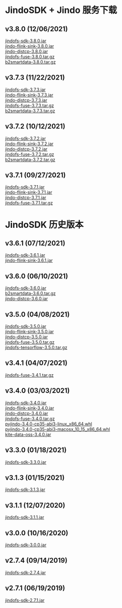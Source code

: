 # JindoSDK + Jindo 服务下载

## v3.8.0 (12/06/2021)

[jindofs-sdk-3.8.0.jar](https://smartdata-binary.oss-cn-shanghai.aliyuncs.com/release/3.8.0/jindofs-sdk-3.8.0.jar)<br />
[jindo-flink-sink-3.8.0.jar](https://smartdata-binary.oss-cn-shanghai.aliyuncs.com/release/3.8.0/jindo-flink-sink-3.8.0.jar)<br />
[jindo-distcp-3.8.0.jar](https://smartdata-binary.oss-cn-shanghai.aliyuncs.com/release/3.8.0/jindo-distcp-3.8.0.jar)<br />
[jindofs-fuse-3.8.0.tar.gz](https://smartdata-binary.oss-cn-shanghai.aliyuncs.com/release/3.8.0/jindofs-fuse-3.8.0.tar.gz)<br />
[b2smartdata-3.8.0.tar.gz](https://smartdata-binary.oss-cn-shanghai.aliyuncs.com/b2smartdata-3.8.0.tar.gz)<br />

## v3.7.3 (11/22/2021)

[jindofs-sdk-3.7.3.jar](https://smartdata-binary.oss-cn-shanghai.aliyuncs.com/release/3.7.3/jindofs-sdk-3.7.3.jar)<br />
[jindo-flink-sink-3.7.3.jar](https://smartdata-binary.oss-cn-shanghai.aliyuncs.com/release/3.7.3/jindo-flink-sink-3.7.3.jar)<br />
[jindo-distcp-3.7.3.jar](https://smartdata-binary.oss-cn-shanghai.aliyuncs.com/release/3.7.3/jindo-distcp-3.7.3.jar)<br />
[jindofs-fuse-3.7.3.tar.gz](https://smartdata-binary.oss-cn-shanghai.aliyuncs.com/release/3.7.3/jindofs-fuse-3.7.3.tar.gz)<br />
[b2smartdata-3.7.3.tar.gz](https://smartdata-binary.oss-cn-shanghai.aliyuncs.com/b2smartdata-3.7.3.tar.gz)<br />

## v3.7.2 (10/12/2021)

[jindofs-sdk-3.7.2.jar](https://smartdata-binary.oss-cn-shanghai.aliyuncs.com/release/3.7.2/jindofs-sdk-3.7.2.jar)<br />
[jindo-flink-sink-3.7.2.jar](https://smartdata-binary.oss-cn-shanghai.aliyuncs.com/release/3.7.2/jindo-flink-sink-3.7.2.jar)<br />
[jindo-distcp-3.7.2.jar](https://smartdata-binary.oss-cn-shanghai.aliyuncs.com/release/3.7.2/jindo-distcp-3.7.2.jar)<br />
[jindofs-fuse-3.7.2.tar.gz](https://smartdata-binary.oss-cn-shanghai.aliyuncs.com/release/3.7.2/jindofs-fuse-3.7.2.tar.gz)<br />
[b2smartdata-3.7.2.tar.gz](https://smartdata-binary.oss-cn-shanghai.aliyuncs.com/b2smartdata-3.7.2.tar.gz)<br />

## v3.7.1 (09/27/2021)

[jindofs-sdk-3.7.1.jar](https://smartdata-binary.oss-cn-shanghai.aliyuncs.com/release/3.7.1/jindofs-sdk-3.7.1.jar)<br />
[jindo-flink-sink-3.7.1.jar](https://smartdata-binary.oss-cn-shanghai.aliyuncs.com/release/3.7.1/jindo-flink-sink-3.7.1.jar)<br />
[jindo-distcp-3.7.1.jar](https://smartdata-binary.oss-cn-shanghai.aliyuncs.com/release/3.7.1/jindo-distcp-3.7.1.jar)<br />
[jindofs-fuse-3.7.1.tar.gz](https://smartdata-binary.oss-cn-shanghai.aliyuncs.com/release/3.7.1/jindofs-fuse-3.7.1.tar.gz)<br />

# JindoSDK 历史版本

## v3.6.1 (07/12/2021)

[jindofs-sdk-3.6.1.jar](https://smartdata-binary.oss-cn-shanghai.aliyuncs.com/JindoFS-SDK/jindofs-sdk-3.6.1.jar)<br />
[jindo-flink-sink-3.6.1.jar](https://smartdata-binary.oss-cn-shanghai.aliyuncs.com/Flink/jindo-flink-sink-3.6.1.jar)<br />

## v3.6.0 (06/10/2021)

[jindofs-sdk-3.6.0.jar](https://smartdata-binary.oss-cn-shanghai.aliyuncs.com/jindofs-sdk-3.6.0.jar)<br />
[b2smartdata-3.6.0.tar.gz](https://smartdata-binary.oss-cn-shanghai.aliyuncs.com/b2smartdata-3.6.0.tar.gz)<br />[jindo-distcp-3.6.0.jar](https://smartdata-binary.oss-cn-shanghai.aliyuncs.com/Jindo-distcp/Jar/native/jindo-distcp-3.6.0.jar)<br />

## v3.5.0 (04/08/2021)

[jindofs-sdk-3.5.0.jar](https://smartdata-binary.oss-cn-shanghai.aliyuncs.com/jindofs-sdk-3.5.0.jar)  
[jindo-flink-sink-3.5.0.jar](https://smartdata-binary.oss-cn-shanghai.aliyuncs.com/Flink/jindo-flink-sink-3.5.0.jar)  
[jindo-distcp-3.5.0.jar](https://smartdata-binary.oss-cn-shanghai.aliyuncs.com/Jindo-distcp/Jar/native/jindo-distcp-3.5.0.jar)<br />
[jindofs-fuse-3.5.0.tar.gz](https://smartdata-binary.oss-cn-shanghai.aliyuncs.com/jindofs-fuse-3.5.0.tar.gz)  
[jindofs-tensorflow-3.5.0.tar.gz](https://smartdata-binary.oss-cn-shanghai.aliyuncs.com/Tensorflow/jindofs-tensorflow-3.5.0.tar.gz)  

## v3.4.1 (04/07/2021)

[jindofs-fuse-3.4.1.tar.gz](https://smartdata-binary.oss-cn-shanghai.aliyuncs.com/jindofs-fuse-3.4.1.tar.gz)  


## v3.4.0 (03/03/2021)
[jindofs-sdk-3.4.0.jar](https://smartdata-binary.oss-cn-shanghai.aliyuncs.com/jindofs-sdk-3.4.0.jar)  
[jindo-flink-sink-3.4.0.jar](https://smartdata-binary.oss-cn-shanghai.aliyuncs.com/Flink/jindo-flink-sink-3.4.0.jar)  
[jindo-distcp-3.4.0.jar](https://smartdata-binary.oss-cn-shanghai.aliyuncs.com/Jindo-distcp/Jar/native/jindo-distcp-3.4.0.jar)  
[jindofs-fuse-3.4.0.tar.gz](https://smartdata-binary.oss-cn-shanghai.aliyuncs.com/jindofs-fuse-3.4.0.tar.gz)  
[pyjindo-3.4.0-cp35-abi3-linux_x86_64.whl](https://smartdata-binary.oss-cn-shanghai.aliyuncs.com/PyJindo/pyjindo-3.4.0-cp35-abi3-linux_x86_64.whl)  
[pyjindo-3.4.0-cp35-abi3-macosx_10_15_x86_64.whl](https://smartdata-binary.oss-cn-shanghai.aliyuncs.com/PyJindo/pyjindo-3.4.0-cp35-abi3-macosx_10_15_x86_64.whl)<br>
[kite-data-oss-3.4.0.jar](https://smartdata-binary.oss-cn-shanghai.aliyuncs.com/kite/kite-data-oss-3.4.0.jar)

## v3.3.0 (01/18/2021)
[jindofs-sdk-3.3.0.jar](https://smartdata-binary.oss-cn-shanghai.aliyuncs.com/jindofs-sdk-3.3.0.jar)  

## v3.1.3 (01/15/2021)
[jindofs-sdk-3.1.3.jar](https://smartdata-binary.oss-cn-shanghai.aliyuncs.com/jindofs-sdk-3.1.3.jar)  

## v3.1.1 (12/07/2020)
[jindofs-sdk-3.1.1.jar](https://smartdata-binary.oss-cn-shanghai.aliyuncs.com/jindofs-sdk-3.1.1.jar)  

## v3.0.0 (10/16/2020)
[jindofs-sdk-3.0.0.jar](https://smartdata-binary.oss-cn-shanghai.aliyuncs.com/jindofs-sdk-3.0.0.jar)  

## v2.7.4 (09/14/2019)
[jindofs-sdk-2.7.4.jar](https://smartdata-binary.oss-cn-shanghai.aliyuncs.com/jindofs-sdk-2.7.401.jar)  

## v2.7.1 (06/19/2019)
[jindofs-sdk-2.7.1.jar](https://smartdata-binary.oss-cn-shanghai.aliyuncs.com/jindofs-sdk-2.7.1.jar)  
